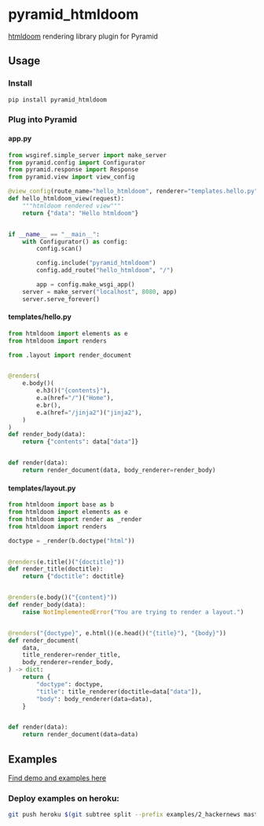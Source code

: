 pyramid_htmldoom
================
[htmldoom](https://github.com/sayanarijit/htmldoom) rendering library plugin for Pyramid

Usage
----
### Install

```bash
pip install pyramid_htmldoom
```

### Plug into Pyramid

#### app.py

```python
from wsgiref.simple_server import make_server
from pyramid.config import Configurator
from pyramid.response import Response
from pyramid.view import view_config

@view_config(route_name="hello_htmldoom", renderer="templates.hello.py")
def hello_htmldoom_view(request):
    """htmldoom rendered view"""
    return {"data": "Hello htmldoom"}


if __name__ == "__main__":
    with Configurator() as config:
        config.scan()

        config.include("pyramid_htmldoom")
        config.add_route("hello_htmldoom", "/")

        app = config.make_wsgi_app()
    server = make_server("localhost", 8080, app)
    server.serve_forever()
```

#### templates/hello.py

```python
from htmldoom import elements as e
from htmldoom import renders

from .layout import render_document


@renders(
    e.body()(
        e.h3()("{contents}"),
        e.a(href="/")("Home"),
        e.br(),
        e.a(href="/jinja2")("jinja2"),
    )
)
def render_body(data):
    return {"contents": data["data"]}


def render(data):
    return render_document(data, body_renderer=render_body)
```

#### templates/layout.py

```python
from htmldoom import base as b
from htmldoom import elements as e
from htmldoom import render as _render
from htmldoom import renders

doctype = _render(b.doctype("html"))


@renders(e.title()("{doctitle}"))
def render_title(doctitle):
    return {"doctitle": doctitle}


@renders(e.body()("{content}"))
def render_body(data):
    raise NotImplementedError("You are trying to render a layout.")


@renders("{doctype}", e.html()(e.head()("{title}"), "{body}"))
def render_document(
    data,
    title_renderer=render_title,
    body_renderer=render_body,
) -> dict:
    return {
        "doctype": doctype,
        "title": title_renderer(doctitle=data["data"]),
        "body": body_renderer(data=data),
    }


def render(data):
    return render_document(data=data)
```

Examples
--------
[Find demo and examples here](https://github.com/sayanarijit/pyramid_htmldoom/blob/master/examples)

### Deploy examples on heroku:

```bash
git push heroku $(git subtree split --prefix examples/2_hackernews master):master
```
